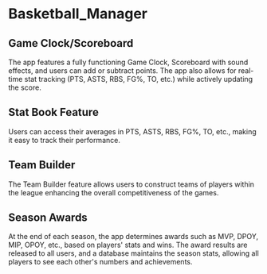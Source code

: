 # Basketball_Manager

<!DOCTYPE html>
<html lang="en">

<head>
  <meta charset="UTF-8">
  <meta name="viewport" content="width=device-width, initial-scale=1.0">
 
</head>

<body>

  <h2>Game Clock/Scoreboard</h2>
  <p>The app features a fully functioning Game Clock, Scoreboard with sound effects, and users can add or subtract points. The app also allows for
    real-time stat tracking (PTS, ASTS, RBS, FG%, TO, etc.) while actively updating the score.</p>

  <h2>Stat Book Feature</h2>
  <p>Users can access their averages in PTS, ASTS, RBS, FG%, TO, etc., making it easy to track their performance.</p>

  <h2>Team Builder</h2>
  <p>The Team Builder feature allows users to construct teams of players within the league enhancing the overall
    competitiveness of the games.</p>

  <h2>Season Awards</h2>
  <p>At the end of each season, the app determines awards such as MVP, DPOY, MIP, OPOY, etc., based on players' stats
    and wins. The award results are released to all users, and a database maintains the season stats, allowing all
    players to see each other's numbers and achievements.</p>

 

